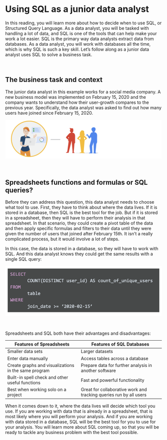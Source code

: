 # Using SQL as a junior data analyst

In this reading, you will learn more about how to decide when to use SQL, or Structured Query Language. As a data analyst, you will be tasked with handling a lot of data, and SQL is one of the tools that can help make your work a lot easier. SQL is the primary way data analysts extract data from databases. As a data analyst, you will work with databases all the time, which is why SQL is such a key skill. Let’s follow along as a junior data analyst uses SQL to solve a business task.  

&nbsp;


## The business task and context

The junior data analyst in this example works for a social media company. A new business model was implemented on February 15, 2020 and the company wants to understand how their user-growth compares to the previous year. Specifically, the data analyst was asked to find out how many users have joined since February 15, 2020. 

![img](img/use1.png)

&nbsp;

## Spreadsheets functions and formulas or SQL queries?

Before they can address this question, this data analyst needs to choose what tool to use. First, they have to think about where the data lives. If it is stored in a database, then SQL is the best tool for the job. But if it is stored in a spreadsheet, then they will have to perform their analysis in that spreadsheet. In that scenario, they could create a pivot table of the data and then apply specific formulas and filters to their data until they were given the number of users that joined after February 15th. It isn’t a really complicated process, but it would involve a lot of steps. 

In this case, the data is stored in a database, so they will have to work with SQL. And this data analyst knows they could get the same results with a single SQL query: 

![img](img/use2.png)

&nbsp;

Spreadsheets and SQL both have their advantages and disadvantages:

| Features of Spreadsheets                             | Features of SQL Databases                                          |
| ---------------------------------------------------- | ------------------------------------------------------------------ |
| Smaller data sets                                    | Larger datasets                                                    |
| Enter data manually                                  | Access tables across a database                                    |
| Create graphs and visualizations in the same program | Prepare data for further analysis in another software              |
| Built-in spell check and other useful functions      | Fast and powerful functionality                                    |
| Best when working solo on a project                  | Great for collaborative work and tracking queries run by all users |

When it comes down to it, where the data lives will decide which tool you use. If you are working with data that is already in a spreadsheet, that is most likely where you will perform your analysis. And if you are working with data stored in a database, SQL will be the best tool for you to use for your analysis. You will learn more about SQL coming up, so that you will be ready to tackle any business problem with the best tool possible. 
